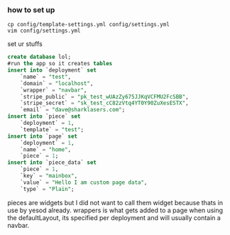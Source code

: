 ### how to set up
```
cp config/template-settings.yml config/settings.yml
vim config/settings.yml
```
set ur stuffs
```SQL
create database lol;
#run the app so it creates tables
insert into `deployment` set
    `name` = "test",
    `domain` = "localhost",
    `wrapper` = "navbar",
    `stripe_public` = "pk_test_wUAzZy675JJKqVCFMU2FcSBB",
    `stripe_secret` = "sk_test_cC82zVtq4YT0Y90ZuXesESTX",
    `email` = "dave@sharklasers.com";
insert into `piece` set
    `deployment` = 1,
    `template` = "test";
insert into `page` set
    `deployment` = 1,
    `name` = "home",
    `piece` = 1;
insert into `piece_data` set
    `piece` = 1,
    `key` = "mainbox",
    `value` = "Hello I am custom page data",
    `type` = "Plain";
```

pieces are widgets but I did not want to call them widget because thats in use by yesod already.
wrappers is what gets added to a page when using the defaultLayout, its specified per deployment and will usually contain a navbar.
